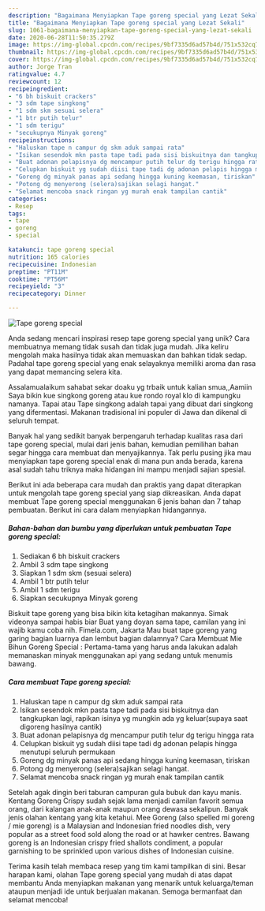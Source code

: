 ```yaml
---
description: "Bagaimana Menyiapkan Tape goreng special yang Lezat Sekali"
title: "Bagaimana Menyiapkan Tape goreng special yang Lezat Sekali"
slug: 1061-bagaimana-menyiapkan-tape-goreng-special-yang-lezat-sekali
date: 2020-06-28T11:50:35.279Z
image: https://img-global.cpcdn.com/recipes/9bf7335d6ad57b4d/751x532cq70/tape-goreng-special-foto-resep-utama.jpg
thumbnail: https://img-global.cpcdn.com/recipes/9bf7335d6ad57b4d/751x532cq70/tape-goreng-special-foto-resep-utama.jpg
cover: https://img-global.cpcdn.com/recipes/9bf7335d6ad57b4d/751x532cq70/tape-goreng-special-foto-resep-utama.jpg
author: Jorge Tran
ratingvalue: 4.7
reviewcount: 12
recipeingredient:
- "6 bh biskuit crackers"
- "3 sdm tape singkong"
- "1 sdm skm sesuai selera"
- "1 btr putih telur"
- "1 sdm terigu"
- "secukupnya Minyak goreng"
recipeinstructions:
- "Haluskan tape n campur dg skm aduk sampai rata"
- "Isikan sesendok mkn pasta tape tadi pada sisi biskuitnya dan tangkupkan lagi, rapikan isinya yg mungkin ada yg keluar(supaya saat digoreng hasilnya cantik)"
- "Buat adonan pelapisnya dg mencampur putih telur dg terigu hingga rata"
- "Celupkan biskuit yg sudah diisi tape tadi dg adonan pelapis hingga menutupi seluruh permukaan"
- "Goreng dg minyak panas api sedang hingga kuning keemasan, tiriskan"
- "Potong dg menyerong (selera)sajikan selagi hangat."
- "Selamat mencoba snack ringan yg murah enak tampilan cantik"
categories:
- Resep
tags:
- tape
- goreng
- special

katakunci: tape goreng special 
nutrition: 165 calories
recipecuisine: Indonesian
preptime: "PT11M"
cooktime: "PT56M"
recipeyield: "3"
recipecategory: Dinner

---
```



![Tape goreng special](https://img-global.cpcdn.com/recipes/9bf7335d6ad57b4d/751x532cq70/tape-goreng-special-foto-resep-utama.jpg)

Anda sedang mencari inspirasi resep tape goreng special yang unik? Cara membuatnya memang tidak susah dan tidak juga mudah. Jika keliru mengolah maka hasilnya tidak akan memuaskan dan bahkan tidak sedap. Padahal tape goreng special yang enak selayaknya memiliki aroma dan rasa yang dapat memancing selera kita.

Assalamualaikum sahabat sekar doaku yg trbaik untuk kalian smua,,Aamiin Saya bikin kue singkong goreng atau kue rondo royal klo di kampungku namanya. Tapai atau Tape singkong adalah tapai yang dibuat dari singkong yang difermentasi. Makanan tradisional ini populer di Jawa dan dikenal di seluruh tempat.

Banyak hal yang sedikit banyak berpengaruh terhadap kualitas rasa dari tape goreng special, mulai dari jenis bahan, kemudian pemilihan bahan segar hingga cara membuat dan menyajikannya. Tak perlu pusing jika mau menyiapkan tape goreng special enak di mana pun anda berada, karena asal sudah tahu triknya maka hidangan ini mampu menjadi sajian spesial.


Berikut ini ada beberapa cara mudah dan praktis yang dapat diterapkan untuk mengolah tape goreng special yang siap dikreasikan. Anda dapat membuat Tape goreng special menggunakan 6 jenis bahan dan 7 tahap pembuatan. Berikut ini cara dalam menyiapkan hidangannya.

<!--inarticleads1-->

##### Bahan-bahan dan bumbu yang diperlukan untuk pembuatan Tape goreng special:

1. Sediakan 6 bh biskuit crackers
1. Ambil 3 sdm tape singkong
1. Siapkan 1 sdm skm (sesuai selera)
1. Ambil 1 btr putih telur
1. Ambil 1 sdm terigu
1. Siapkan secukupnya Minyak goreng


Biskuit tape goreng yang bisa bikin kita ketagihan makannya. Simak videonya sampai habis biar Buat yang doyan sama tape, camilan yang ini wajib kamu coba nih. Fimela.com, Jakarta Mau buat tape goreng yang garing bagian luarnya dan lembut bagian dalamnya? Cara Membuat Mie Bihun Goreng Special : Pertama-tama yang harus anda lakukan adalah memanaskan minyak menggunakan api yang sedang untuk menumis bawang. 

<!--inarticleads2-->

##### Cara membuat Tape goreng special:

1. Haluskan tape n campur dg skm aduk sampai rata
1. Isikan sesendok mkn pasta tape tadi pada sisi biskuitnya dan tangkupkan lagi, rapikan isinya yg mungkin ada yg keluar(supaya saat digoreng hasilnya cantik)
1. Buat adonan pelapisnya dg mencampur putih telur dg terigu hingga rata
1. Celupkan biskuit yg sudah diisi tape tadi dg adonan pelapis hingga menutupi seluruh permukaan
1. Goreng dg minyak panas api sedang hingga kuning keemasan, tiriskan
1. Potong dg menyerong (selera)sajikan selagi hangat.
1. Selamat mencoba snack ringan yg murah enak tampilan cantik


Setelah agak dingin beri taburan campuran gula bubuk dan kayu manis. Kentang Goreng Crispy sudah sejak lama menjadi camilan favorit semua orang, dari kalangan anak-anak maupun orang dewasa sekalipun. Banyak jenis olahan kentang yang kita ketahui. Mee Goreng (also spelled mi goreng / mie goreng) is a Malaysian and Indonesian fried noodles dish, very popular as a street food sold along the road or at hawker centres. Bawang goreng is an Indonesian crispy fried shallots condiment, a popular garnishing to be sprinkled upon various dishes of Indonesian cuisine. 

Terima kasih telah membaca resep yang tim kami tampilkan di sini. Besar harapan kami, olahan Tape goreng special yang mudah di atas dapat membantu Anda menyiapkan makanan yang menarik untuk keluarga/teman ataupun menjadi ide untuk berjualan makanan. Semoga bermanfaat dan selamat mencoba!

